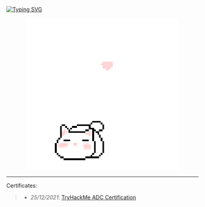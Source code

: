 [![Typing SVG](https://readme-typing-svg.herokuapp.com?color=%23FFFFFF&size=35&center=true&lines=Hi%2C+I'm+HuuAnnnn)](https://git.io/typing-svg)

<p align="center">
 <img src="cat_intro.gif" />
</p>

___

Certificates:
>- *25/12/2021*: [TryHackMe ADC Certification](https://tryhackme-certificates.s3-eu-west-1.amazonaws.com/THM-HKVVJOIWJA.png)
